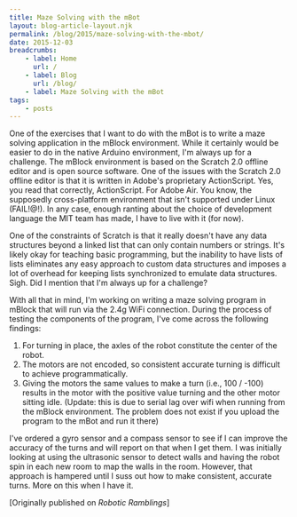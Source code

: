 ```yaml
---
title: Maze Solving with the mBot
layout: blog-article-layout.njk
permalink: /blog/2015/maze-solving-with-the-mbot/
date: 2015-12-03
breadcrumbs:
    - label: Home
      url: /
    - label: Blog
      url: /blog/
    - label: Maze Solving with the mBot
tags:
    - posts
---
```


One of the exercises that I want to do with the mBot is to write a maze solving application in the mBlock environment. While it certainly would be easier to do in the native Arduino environment, I'm always up for a challenge. The mBlock environment is based on the Scratch 2.0 offline editor and is open source software. One of the issues with the Scratch 2.0 offline editor is that it is written in Adobe's proprietary ActionScript. Yes, you read that correctly, ActionScript. For Adobe Air. You know, the supposedly cross-platform environment that isn't supported under Linux (FAIL!@!). In any case, enough ranting about the choice of development language the MIT team has made, I have to live with it (for now).

One of the constraints of Scratch is that it really doesn't have any data structures beyond a linked list that can only contain numbers or strings. It's likely okay for teaching basic programming, but the inability to have lists of lists eliminates any easy approach to custom data structures and imposes a lot of overhead for keeping lists synchronized to emulate data structures. Sigh. Did I mention that I'm always up for a challenge?

With all that in mind, I'm working on writing a maze solving program in mBlock that will run via the 2.4g WiFi connection. During the process of testing the components of the program, I've come across the following findings:

1. For turning in place, the axles of the robot constitute the center of the robot.
2. The motors are not encoded, so consistent accurate turning is difficult to achieve programmatically.
3. Giving the motors the same values to make a turn (i.e., 100 / -100) results in the motor with the positive value turning and the other motor sitting idle. (Update: this is due to serial lag over wifi when running from the mBlock environment. The problem does not exist if you upload the program to the mBot and run it there)

I've ordered a gyro sensor and a compass sensor to see if I can improve the accuracy of the turns and will report on that when I get them. I was initially looking at using the ultrasonic sensor to detect walls and having the robot spin in each new room to map the walls in the room. However, that approach is hampered until I suss out how to make consistent, accurate turns. More on this when I have it.

<div class="center-text">

[Originally published on _Robotic Ramblings_]

</div>